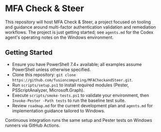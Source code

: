 # MFA Check & Steer

This repository will host MFA Check & Steer, a project focused on tooling and guidance around multi-factor authentication validation and remediation workflows. The project is just getting started; see `agents.md` for the Codex agent's operating notes on the Windows environment.

## Getting Started
- Ensure you have PowerShell 7.4+ available; all examples assume PowerShell unless otherwise specified.
- Clone this repository: `git clone https://github.com/fusioncomputing/MFACheckandSteer.git`.
- Run `scripts/setup.ps1` to install required modules (Pester, PSScriptAnalyzer, Microsoft.Graph).
- Execute `scripts/smoke-tests.ps1` to validate your environment, then `Invoke-Pester -Path tests` to run the baseline test suite.
- Review `roadmap.md` for the current development plan and `agents.md` for implementation guidance tailored to Windows.

Continuous integration runs the same setup and Pester tests on Windows runners via GitHub Actions.
